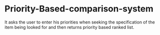 # Priority-Based-comparison-system
It asks the user to enter his priorities when seeking the specification of the item being looked for and then returns priority based ranked list.
